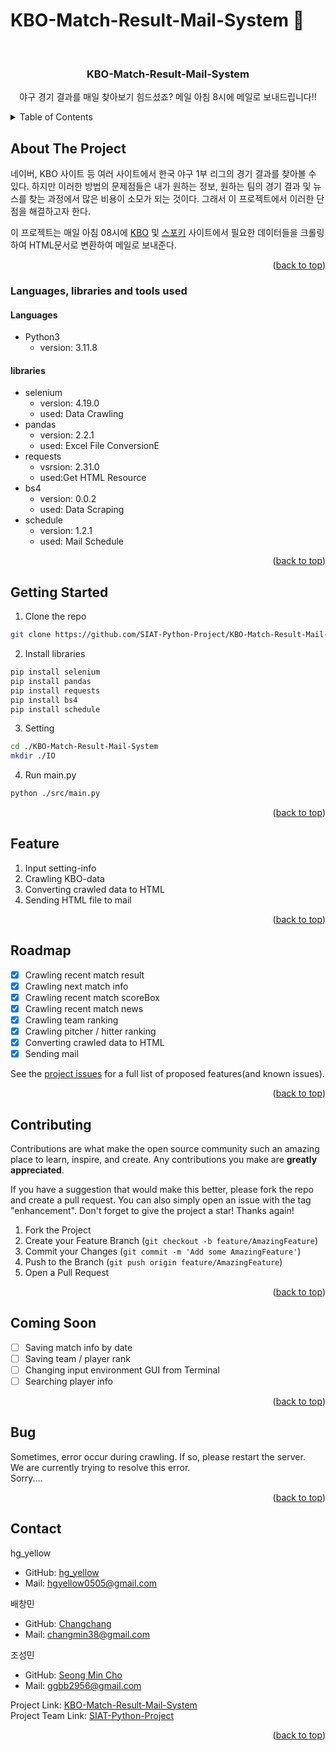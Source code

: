 # KBO-Match-Result-Mail-System :yellow_heart:

<!-- PROJECT LOGO -->
<br />
<div align="center">

<h3 align="center">KBO-Match-Result-Mail-System</h3>

  <p align="center">
    야구 경기 결과를 매일 찾아보기 힘드셨죠? 메일 아침 8시에 메일로 보내드립니다!!
    <br />
    
</div>



<!-- TABLE OF CONTENTS -->
<details>
  <summary>Table of Contents</summary>
  <ol>
    <li>
      <a href="#about-the-project">About The Project</a>
      <ul>
        <li><a href="#languages-libraries-and-tools-used">Languages, libraries and tools used</a></li>
      </ul>
    </li>
    <li>
      <a href="#getting-started">Getting Started</a>
    </li>
    <li><a href="#feature">Feature</a></li>
    <li><a href="#roadmap">Roadmap</a></li>
    <li><a href="#contributing">Contributing</a></li>
    <li><a href="#contact">Contact</a></li>
    <li><a href="#coming-soon">Coming Soon</a></li>
    <li><a href="#bug">Bug</a></li>
  </ol>
</details>



<!-- ABOUT THE PROJECT -->
## About The Project
네이버, KBO 사이트 등 여러 사이트에서 한국 야구 1부 리그의 경기 결과를 찾아볼 수 있다. 하지만 이러한 방법의 문제점들은 내가 원하는 정보, 원하는 팀의 경기 결과 및 뉴스를 찾는 과정에서 많은 비용이 소모가 되는 것이다. 그래서 이 프로젝트에서 이러한 단점을 해결하고자 한다.<br/>

이 프로젝트는 매일 아침 08시에 [KBO](https://www.koreabaseball.com/) 및 [스포키](https://sporki.com/) 사이트에서 필요한 데이터들을 크롤링하여 HTML문서로 변환하여 메일로 보내준다.


<p align="right">(<a href="#kbo-match-result-mail-system-yellow_heart">back to top</a>)</p>



### Languages, libraries and tools used
#### Languages
* Python3
  - version: 3.11.8
  
#### libraries
* selenium
  - version: 4.19.0
  - used: Data Crawling
* pandas
  - version: 2.2.1 
  - used: Excel File ConversionE
* requests
  - vsrsion: 2.31.0
  - used:Get HTML Resource
* bs4
  - version: 0.0.2
  - used: Data Scraping
* schedule
  - version: 1.2.1
  - used: Mail Schedule

<p align="right">(<a href="#kbo-match-result-mail-system-yellow_heart">back to top</a>)</p>


<!-- GETTING STARTED -->
## Getting Started
1.  Clone the repo
   ```sh
   git clone https://github.com/SIAT-Python-Project/KBO-Match-Result-Mail-System.git
   ```
2. Install libraries
  ```sh
pip install selenium
pip install pandas
pip install requests
pip install bs4
pip install schedule
  ```
3. Setting
  ```sh
  cd ./KBO-Match-Result-Mail-System
  mkdir ./IO
  ```

4. Run main.py
  ```sh
python ./src/main.py
  ```
<!-- USAGE EXAMPLES -->
<!--Use this space to show useful examples of how a project can be used. Additional screenshots, code examples and demos work well in this space. You may also link to more resources. -->


<p align="right">(<a href="#kbo-match-result-mail-system-yellow_heart">back to top</a>)</p>

<!-- FEATURE EXAMPLES -->
## Feature
  1. Input setting-info
  2. Crawling KBO-data
  3. Converting crawled data to HTML
  4. Sending HTML file to mail


<p align="right">(<a href="#kbo-match-result-mail-system-yellow_heart">back to top</a>)</p>

<!-- ROADMAP -->
## Roadmap
- [x] Crawling recent match result
- [x] Crawling next match info
- [x] Crawling recent match scoreBox
- [x] Crawling recent match news
- [x] Crawling team ranking
- [x] Crawling pitcher / hitter ranking
- [x] Converting crawled data to HTML
- [x] Sending mail

See the [project issues](https://github.com/SIAT-Python-Project/KBO-Match-Result-Mail-System/issues) for a full list of proposed features(and known issues).

<p align="right">(<a href="#kbo-match-result-mail-system-yellow_heart">back to top</a>)</p>


<!-- CONTRIBUTING -->
## Contributing

Contributions are what make the open source community such an amazing place to learn, inspire, and create. Any contributions you make are **greatly appreciated**.

If you have a suggestion that would make this better, please fork the repo and create a pull request. You can also simply open an issue with the tag "enhancement".
Don't forget to give the project a star! Thanks again!

1. Fork the Project
2. Create your Feature Branch (`git checkout -b feature/AmazingFeature`)
3. Commit your Changes (`git commit -m 'Add some AmazingFeature'`)
4. Push to the Branch (`git push origin feature/AmazingFeature`)
5. Open a Pull Request

<p align="right">(<a href="#kbo-match-result-mail-system-yellow_heart">back to top</a>)</p>

<!-- COMING SOON -->

## Coming Soon
- [ ] Saving match info by date
- [ ] Saving team / player rank
- [ ] Changing input environment GUI from Terminal
- [ ] Searching player info

<p align="right">(<a href="#kbo-match-result-mail-system-yellow_heart">back to top</a>)</p>

## Bug
Sometimes, error occur during crawling. If so, please restart the server. <br/>
We are currently trying to resolve this error.<br/>
Sorry....

<p align="right">(<a href="#kbo-match-result-mail-system-yellow_heart">back to top</a>)</p>

<!-- CONTACT -->
## Contact
hg_yellow
- GitHub: [hg_yellow](https://github.com/jang010505)
- Mail: hgyellow0505@gmail.com

배창민
- GitHub: [Changchang](https://github.com/bbmini96)
- Mail: changmin38@gmail.com

조성민
- GitHub: [Seong Min Cho](https://github.com/EnjoyTime18)
- Mail: ggbb2956@gmail.com


Project Link: [KBO-Match-Result-Mail-System](https://github.com/SIAT-Python-Project/KBO-Match-Result-Mail-System)<br/>
Project Team Link: [SIAT-Python-Project](https://github.com/SIAT-Python-Project)
<p align="right">(<a href="#kbo-match-result-mail-system-yellow_heart">back to top</a>)</p>
